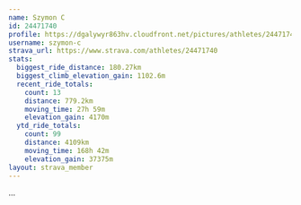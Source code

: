 ```yaml
---
name: Szymon C
id: 24471740
profile: https://dgalywyr863hv.cloudfront.net/pictures/athletes/24471740/7213253/3/large.jpg
username: szymon-c
strava_url: https://www.strava.com/athletes/24471740
stats:
  biggest_ride_distance: 180.27km
  biggest_climb_elevation_gain: 1102.6m
  recent_ride_totals:
    count: 13
    distance: 779.2km
    moving_time: 27h 59m
    elevation_gain: 4170m
  ytd_ride_totals:
    count: 99
    distance: 4109km
    moving_time: 168h 42m
    elevation_gain: 37375m
layout: strava_member
--- 
```

...
